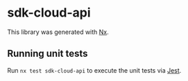 # sdk-cloud-api

This library was generated with [Nx](https://nx.dev).

## Running unit tests

Run `nx test sdk-cloud-api` to execute the unit tests via [Jest](https://jestjs.io).
